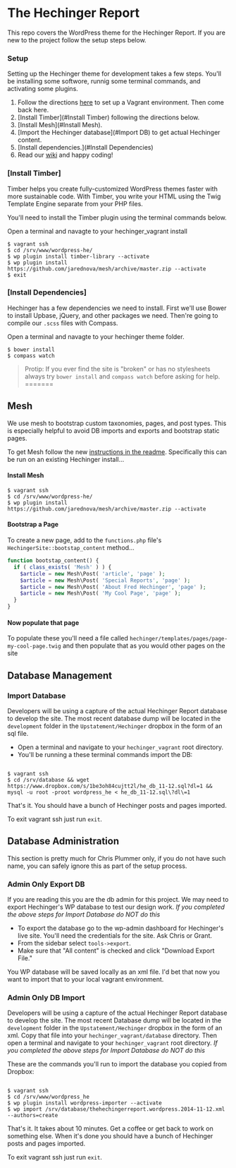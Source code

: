 The Hechinger Report
====================

This repo covers the WordPress theme for the Hechinger Report. If you are new to the project follow the setup steps below.

### Setup

Setting up the Hechinger theme for development takes a few steps. You'll be installing some softwore, runnig some terminal commands, and activating some plugins.

1. Follow the directions [here](https://github.com/Upstatement/hechinger_vagrant) to set up a Vagrant environment. Then come back here.
2. [Install Timber](#Install Timber) following the directions below.
3. [Install Mesh](#Install Mesh).
4. [Import the Hechinger database](#Import DB) to get actual Hechinger content.
5. [Install dependencies.](#Install Dependencies)
6. Read our [wiki](https://github.com/Upstatement/hechinger/wiki) and happy coding!

### [Install Timber]

Timber helps you create fully-customized WordPress themes faster with more sustainable code. With Timber, you write your HTML using the Twig Template Engine separate from your PHP files.

You'll need to install the Timber plugin using the terminal commands below.

Open a terminal and navagte to your hechinger_vagrant install

```
$ vagrant ssh
$ cd /srv/www/wordpress-he/
$ wp plugin install timber-library --activate
$ wp plugin install https://github.com/jarednova/mesh/archive/master.zip --activate
$ exit
```

### [Install Dependencies]

Hechinger has a few dependencies we need to install. First we'll use Bower to install Upbase, jQuery, and other packages we need. Then're going to compile our `.scss` files with Compass.

Open a terminal and navagte to your hechinger theme folder.

```
$ bower install
$ compass watch
```

> Protip: If you ever find the site is "broken" or has no stylesheets always try `bower install` and `compass watch` before asking for help.
=======
## Mesh

We use mesh to bootstrap custom taxonomies, pages, and post types. This is especially helpful to avoid DB imports and exports and bootstrap static pages.

To get Mesh follow the new [instructions in the readme](https://github.com/Upstatement/hechinger/compare/43_page_scaffold?expand=1#diff-04c6e90faac2675aa89e2176d2eec7d8R15). Specifically this can be run on an existing Hechinger install...


#### Install Mesh

```
$ vagrant ssh
$ cd /srv/www/wordpress-he/
$ wp plugin install https://github.com/jarednova/mesh/archive/master.zip --activate
```

#### Bootstrap a Page

To create a new page, add to the `functions.php` file's `HechingerSite::bootstap_content` method...

```php
function bootstap_content() {
  if ( class_exists( 'Mesh' ) ) {
    $article = new Mesh\Post( 'article', 'page' );
    $article = new Mesh\Post( 'Special Reports', 'page' );
    $article = new Mesh\Post( 'About Fred Hechinger', 'page' );
    $article = new Mesh\Post( 'My Cool Page', 'page' );
  }
}
```

#### Now populate that page

To populate these you'll need a file called `hechinger/templates/pages/page-my-cool-page.twig` and then populate that as you would other pages on the site

## Database Management

### Import Database

Developers will be using a capture of the actual Hechinger Report database to develop the site. The most recent database dump will be located in the `development` folder in the `Upstatement/Hechinger` dropbox in the form of an sql file.

- Open a terminal and navigate to your `hechinger_vagrant` root directory.
- You'll be running a these terminal commands import the DB:

```

$ vagrant ssh
$ cd /srv/database && wget https://www.dropbox.com/s/1be3oh84cujtt2l/he_db_11-12.sql?dl=1 && mysql -u root -proot wordpress_he < he_db_11-12.sql\?dl\=1

```

That's it. You should have a bunch of Hechinger posts and pages imported.

To exit vagrant ssh just run `exit`.

## Database Administration

This section is pretty much for Chris Plummer only, if you do not have such name, you can safely ignore this as part of the setup process.

### Admin Only Export DB

If you are reading this you are the db admin for this project. We may need to export Hechinger's WP database to test our design work. _If you completed the above steps for Import Database do NOT do this_

- To export the database go to the wp-admin dashboard for Hechinger's live site. You'll need the credentials for the site. Ask Chris or Grant.
- From the sidebar select `tools->export`.
- Make sure that "All content" is checked and click "Download Export File."

You WP database will be saved locally as an xml file. I'd bet that now you want to import that to your local vagrant environment.

### Admin Only DB Import

Developers will be using a capture of the actual Hechinger Report database to develop the site. The most recent Database dump will be located in the `development` folder in the `Upstatement/Hechinger` dropbox in the form of an xml. Copy that file into your `hechinger_vagrant/database` directory. Then open a terminal and navigate to your `hechinger_vagrant` root directory. _If you completed the above steps for Import Database do NOT do this_

These are the commands you'll run to import the database you copied from Dropbox:

```shell

$ vagrant ssh
$ cd /srv/www/wordpress_he
$ wp plugin install wordpress-importer --activate
$ wp import /srv/database/thehechingerreport.wordpress.2014-11-12.xml --authors=create

```

That's it. It takes about 10 minutes. Get a coffee or get back to work on something else. When it's done you should have a bunch of Hechinger posts and pages imported.

To exit vagrant ssh just run `exit`.
